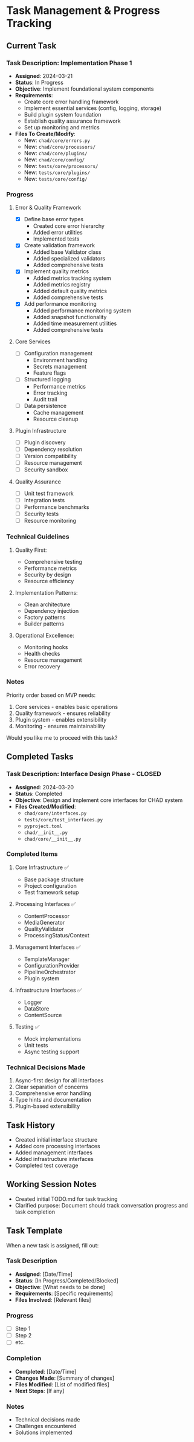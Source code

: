 # Task Management & Progress Tracking

## Current Task

### Task Description: Implementation Phase 1

- **Assigned**: 2024-03-21
- **Status**: In Progress
- **Objective**: Implement foundational system components
- **Requirements**:
  - Create core error handling framework
  - Implement essential services (config, logging, storage)
  - Build plugin system foundation
  - Establish quality assurance framework
  - Set up monitoring and metrics
- **Files To Create/Modify**:
  - New: `chad/core/errors.py`
  - New: `chad/core/processors/`
  - New: `chad/core/plugins/`
  - New: `chad/core/config/`
  - New: `tests/core/processors/`
  - New: `tests/core/plugins/`
  - New: `tests/core/config/`

### Progress

1. Error & Quality Framework

   - [x] Define base error types
     - Created core error hierarchy
     - Added error utilities
     - Implemented tests
   - [x] Create validation framework
     - Added base Validator class
     - Added specialized validators
     - Added comprehensive tests
   - [x] Implement quality metrics
     - Added metrics tracking system
     - Added metrics registry
     - Added default quality metrics
     - Added comprehensive tests
   - [x] Add performance monitoring
     - Added performance monitoring system
     - Added snapshot functionality
     - Added time measurement utilities
     - Added comprehensive tests

2. Core Services

   - [ ] Configuration management
     - Environment handling
     - Secrets management
     - Feature flags
   - [ ] Structured logging
     - Performance metrics
     - Error tracking
     - Audit trail
   - [ ] Data persistence
     - Cache management
     - Resource cleanup

3. Plugin Infrastructure

   - [ ] Plugin discovery
   - [ ] Dependency resolution
   - [ ] Version compatibility
   - [ ] Resource management
   - [ ] Security sandbox

4. Quality Assurance
   - [ ] Unit test framework
   - [ ] Integration tests
   - [ ] Performance benchmarks
   - [ ] Security tests
   - [ ] Resource monitoring

### Technical Guidelines

1. Quality First:

   - Comprehensive testing
   - Performance metrics
   - Security by design
   - Resource efficiency

2. Implementation Patterns:

   - Clean architecture
   - Dependency injection
   - Factory patterns
   - Builder patterns

3. Operational Excellence:
   - Monitoring hooks
   - Health checks
   - Resource management
   - Error recovery

### Notes

Priority order based on MVP needs:

1. Core services - enables basic operations
2. Quality framework - ensures reliability
3. Plugin system - enables extensibility
4. Monitoring - ensures maintainability

Would you like me to proceed with this task?

## Completed Tasks

### Task Description: Interface Design Phase - CLOSED

- **Assigned**: 2024-03-20
- **Status**: Completed
- **Objective**: Design and implement core interfaces for CHAD system
- **Files Created/Modified**:
  - `chad/core/interfaces.py`
  - `tests/core/test_interfaces.py`
  - `pyproject.toml`
  - `chad/__init__.py`
  - `chad/core/__init__.py`

### Completed Items

1. Core Infrastructure ✅

   - Base package structure
   - Project configuration
   - Test framework setup

2. Processing Interfaces ✅

   - ContentProcessor
   - MediaGenerator
   - QualityValidator
   - ProcessingStatus/Context

3. Management Interfaces ✅

   - TemplateManager
   - ConfigurationProvider
   - PipelineOrchestrator
   - Plugin system

4. Infrastructure Interfaces ✅

   - Logger
   - DataStore
   - ContentSource

5. Testing ✅
   - Mock implementations
   - Unit tests
   - Async testing support

### Technical Decisions Made

1. Async-first design for all interfaces
2. Clear separation of concerns
3. Comprehensive error handling
4. Type hints and documentation
5. Plugin-based extensibility

## Task History

- Created initial interface structure
- Added core processing interfaces
- Added management interfaces
- Added infrastructure interfaces
- Completed test coverage

## Working Session Notes

- Created initial TODO.md for task tracking
- Clarified purpose: Document should track conversation progress and task completion

## Task Template

When a new task is assigned, fill out:

### Task Description

- **Assigned**: [Date/Time]
- **Status**: [In Progress/Completed/Blocked]
- **Objective**: [What needs to be done]
- **Requirements**: [Specific requirements]
- **Files Involved**: [Relevant files]

### Progress

- [ ] Step 1
- [ ] Step 2
- [ ] etc.

### Completion

- **Completed**: [Date/Time]
- **Changes Made**: [Summary of changes]
- **Files Modified**: [List of modified files]
- **Next Steps**: [If any]

### Notes

- Technical decisions made
- Challenges encountered
- Solutions implemented
